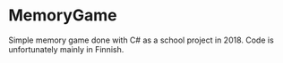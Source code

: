 # MemoryGame
Simple memory game done with C# as a school project in 2018.
Code is unfortunately mainly in Finnish.
